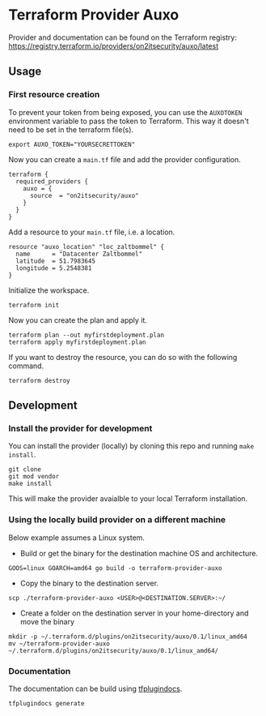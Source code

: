 # Terraform Provider Auxo

Provider and documentation can be found on the Terraform registry: https://registry.terraform.io/providers/on2itsecurity/auxo/latest

## Usage

### First resource creation

To prevent your token from being exposed, you can use the `AUXOTOKEN` environment variable to pass the token to Terraform.
This way it doesn't need to be set in the terraform file(s).

```shell
export AUXO_TOKEN="YOURSECRETTOKEN"
```

Now you can create a `main.tf` file and add the provider configuration.

```hcl
terraform {
  required_providers {
    auxo = {
      source  = "on2itsecurity/auxo"
    }
  }
}
```

Add a resource to your `main.tf` file, i.e. a location.

```hcl
resource "auxo_location" "loc_zaltbommel" {
  name      = "Datacenter Zaltbommel"
  latitude  = 51.7983645
  longitude = 5.2548381
}
```

Initialize the workspace.

```shell
terraform init
```

Now you can create the plan and apply it.

```shell
terraform plan --out myfirstdeployment.plan
terraform apply myfirstdeployment.plan
```

If you want to destroy the resource, you can do so with the following command.

```shell
terraform destroy
```

## Development

### Install the provider for development

You can install the provider (locally) by cloning this repo and running `make install`.

```shell
git clone
git mod vendor
make install
```

This will make the provider avaialble to your local Terraform installation.

### Using the locally build provider on a different machine
Below example assumes a Linux system.

* Build or get the binary for the destination machine OS and architecture.

```shell
GOOS=linux GOARCH=amd64 go build -o terraform-provider-auxo
```

* Copy the binary to the destination server.

```shell
scp ./terraform-provider-auxo <USER>@<DESTINATION.SERVER>:~/
```

* Create a folder on the destination server in your home-directory and move the binary

```shell
mkdir -p ~/.terraform.d/plugins/on2itsecurity/auxo/0.1/linux_amd64
mv ~/terraform-provider-auxo ~/.terraform.d/plugins/on2itsecurity/auxo/0.1/linux_amd64/
```

### Documentation

The documentation can be build using [tfplugindocs](https://github.com/hashicorp/terraform-plugin-docs).

```shell
tfplugindocs generate
```